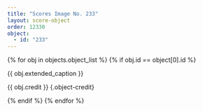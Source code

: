 ```yaml
---
title: "Scores Image No. 233"
layout: score-object
order: 12330
object:
  - id: "233"
---
```


{% for obj in objects.object_list %}
{% if obj.id == object[0].id %}

{{ obj.extended_caption }}

{{ obj.credit }} {.object-credit}

{% endif %}
{% endfor %}

